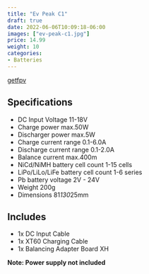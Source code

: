 ```yaml
---
title: "Ev Peak C1"
draft: true
date: 2022-06-06T10:09:18-06:00
images: ["ev-peak-c1.jpg"]
price: 14.99
weight: 10
categories:
- Batteries
---
```


[getfpv](https://www.getfpv.com/batteries/battery-chargers/ev-peak-c1-50w-6amp-nimh-and-lipo-battery-balance-charger.html)

## Specifications

- DC Input Voltage  11-18V
- Charge power   max.50W
- Discharger power   max.5W
- Charge current range  0.1-6.0A
- Discharge current range  0.1-2.0A
- Balance current  max.400m
- NiCd/NiMH battery cell count  1-15 cells
- LiPo/LiLo/LiFe battery cell count  1-6 series
- Pb battery voltage  2V - 24V
- Weight  200g
- Dimensions  81*130*25mm

## Includes

- 1x DC Input Cable
- 1x XT60 Charging Cable
- 1x Balancing Adapter Board XH

**Note: Power supply not included**
